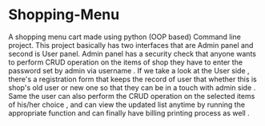 # Shopping-Menu
A shopping menu cart made using python (OOP based) Command line project. This project basically has two interfaces that are Admin panel and second is User panel. Admin panel has a security check that anyone wants to perform CRUD operation on the items of shop they have to enter the password set by admin via username . If we take a look at the User side , there's a registration form that keeps the record of user that whether this is shop's old user or new one so that they can be in a touch with admin side . Same the  user can also perform the CRUD operation on the selected items of his/her choice , and can view the updated list anytime by running the appropriate function and can finally have billing printing process as well .
